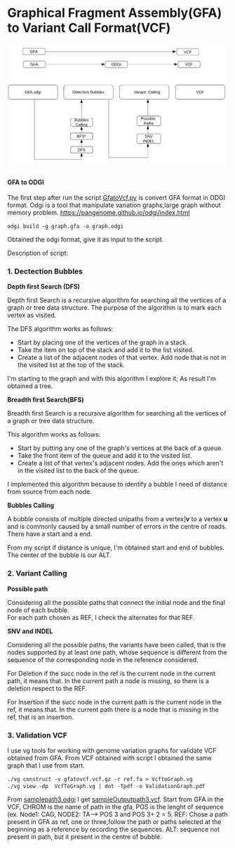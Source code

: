 # Graphical Fragment Assembly(GFA) to Variant Call Format(VCF)

![](/figures/RecapScript.png)

#### GFA to ODGI
The first step after run the script [GfatoVcf.py](/VGpop/GfatoVCF.py) is convert GFA format in ODGI format.
Odgi is a tool that manipulate variation graphs,large graph without memory problem.
https://pangenome.github.io/odgi/index.html

```
odgi build -g graph.gfa -o graph.odgi
```
Obtained the odgi format, give it as input to the script. 

Description of script:

### 1. Dectection Bubbles

**Depth first Search (DFS)**

Depth first Search is a recursive algorithm for searching all the vertices of a graph or tree data structure. The purpose of the algorithm is to mark each vertex as visited.

The DFS algorithm works as follows:
- Start by placing one of the vertices of the graph in a stack.
- Take the item on top of the stack and add it to the list visited.
- Create a list of the adjacent nodes of that vertex. Add node that is not in the visited list at the top of the stack.

I'm starting to the graph and with this algorithm I explore it; As result I'm obtained a tree.

**Breadth first Search(BFS)**

Breadth first Search is a recursive algorithm for searching all the vertices of a graph or tree data structure.

This algorithm works as follows:
- Start by putting any one of the graph's vertices at the back of a queue.
- Take the front item of the queue and add it to the visited list.
- Create a list of that vertex's adjacent nodes. Add the ones which aren't in the visited list to the back of the queue.

I implemented this algorithm because to identify a bubble I need of distance from source from each node. 

**Bubbles Calling**

A bubble consists of multiple directed unipaths from a vertex]**v** to a vertex **u** and is commonly caused by a small number of errors in the centre of reads. There have a start and a end.

From my script if distance is unique, I'm obtained start and end of bubbles. The center of the bubble is our ALT. 

### 2. Variant Calling

**Possible path**

Considering all the possible paths that connect the initial node and the final node of each bubble.                   
For each path chosen as REF, I check the alternates for that REF.

**SNV and INDEL**

Considering all the possible paths, the variants have been called, that is the nodes supported by at least one path, whose sequence is different from the sequence of the corresponding node in the reference considered.

For Deletion if the succ node in the ref is the current node in the current path, it means that. In the current path a node is missing, so there is a deletion respect to the REF.

For Insertion if the succ node in the current path is the current node in the ref, it means that. In the current path there is a node that is missing in the ref, that is an insertion. 

### 3. Validation VCF

I use vg tools for working with genome variation graphs for validate VCF obtained from GFA. 
From VCF obtained with script I obtained the same graph that I use from start. 

```
./vg construct -v gfatovcf.vcf.gz -r ref.fa > VcftoGraph.vg
./vg view -dp  VcfToGraph.vg | dot -Tpdf -o ValidationGraph.pdf

```

From [samplepath3.odgi](/data/samplepath3.odgi) I get [sampleOutputpath3.vcf](/result/sampleOutputpath3.vcf). Start from GFA in the VCF, CHROM is the name of path in the gfa, POS is the lenght of sequence (ex. Node1: CAG, NODE2: TA--> POS 3 and POS 3+ 2 = 5. REF: Chose a path present in GFA as ref, one or three,follow the path or paths selected at the beginning as a reference by recording the sequences. ALT: sequence not present in path, but it present in the centre of bubble.  
